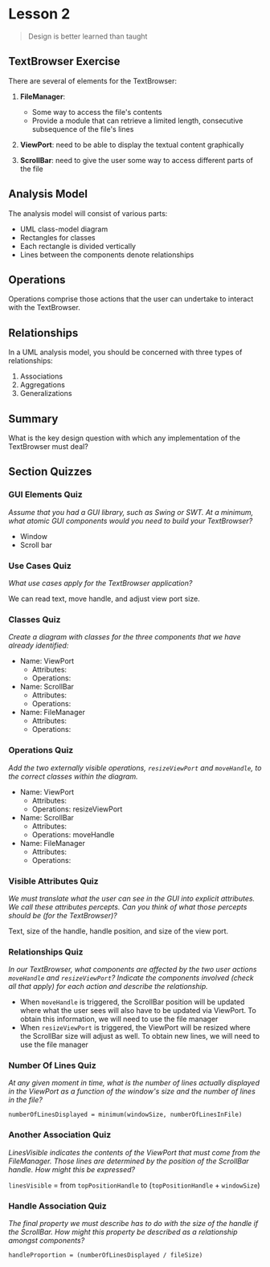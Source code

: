 # Lesson 2

> Design is better learned than taught

## TextBrowser Exercise

There are several of elements for the TextBrowser:

1. **FileManager**:

   - Some way to access the file's contents
   - Provide a module that can retrieve a limited length, consecutive subsequence of the file's lines

2. **ViewPort**: need to be able to display the textual content graphically
3. **ScrollBar**: need to give the user some way to access different parts of the file

## Analysis Model

The analysis model will consist of various parts:

- UML class-model diagram
- Rectangles for classes
- Each rectangle is divided vertically
- Lines between the components denote relationships

## Operations

Operations comprise those actions that the user can undertake to interact with the TextBrowser.

## Relationships

In a UML analysis model, you should be concerned with three types of relationships:

1. Associations
2. Aggregations
3. Generalizations

## Summary

What is the key design question with which any implementation of the TextBrowser must deal?

## Section Quizzes

### GUI Elements Quiz

_Assume that you had a GUI library, such as Swing or SWT. At a minimum, what atomic GUI components would you need to build your TextBrowser?_

- Window
- Scroll bar

### Use Cases Quiz

_What use cases apply for the TextBrowser application?_

We can read text, move handle, and adjust view port size.

### Classes Quiz

_Create a diagram with classes for the three components that we have already identified:_

- Name: ViewPort
  - Attributes:
  - Operations:
- Name: ScrollBar
  - Attributes:
  - Operations:
- Name: FileManager
  - Attributes:
  - Operations:

### Operations Quiz

_Add the two externally visible operations, `resizeViewPort` and `moveHandle`, to the correct classes within the diagram._

- Name: ViewPort
  - Attributes:
  - Operations: resizeViewPort
- Name: ScrollBar
  - Attributes:
  - Operations: moveHandle
- Name: FileManager
  - Attributes:
  - Operations:

### Visible Attributes Quiz

_We must translate what the user can see in the GUI into explicit attributes. We call these attributes percepts. Can you think of what those percepts should be (for the TextBrowser)?_

Text, size of the handle, handle position, and size of the view port.

### Relationships Quiz

_In our TextBrowser, what components are affected by the two user actions `moveHandle` and `resizeViewPort`? Indicate the components involved (check all that apply) for each action and describe the relationship._

- When `moveHandle` is triggered, the ScrollBar position will be updated where what the user sees will also have to be updated via ViewPort. To obtain this information, we will need to use the file manager
- When `resizeViewPort` is triggered, the ViewPort will be resized where the ScrollBar size will adjust as well. To obtain new lines, we will need to use the file manager

### Number Of Lines Quiz

_At any given moment in time, what is the number of lines actually displayed in the ViewPort as a function of the window's size and the number of lines in the file?_

`numberOfLinesDisplayed = minimum(windowSize, numberOfLinesInFile)`

### Another Association Quiz

_LinesVisible indicates the contents of the ViewPort that must come from the FileManager. Those lines are determined by the position of the ScrollBar handle. How might this be expressed?_

`linesVisible` = from `topPositionHandle` to (`topPositionHandle` + `windowSize`)

### Handle Association Quiz

_The final property we must describe has to do with the size of the handle if the ScrollBar. How might this property be described as a relationship amongst components?_

`handleProportion = (numberOfLinesDisplayed / fileSize)`
